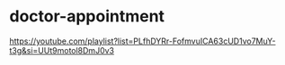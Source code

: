 # doctor-appointment

https://youtube.com/playlist?list=PLfhDYRr-FofmvuICA63cUD1vo7MuY-t3g&si=UUt9motol8DmJ0v3
